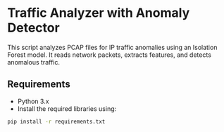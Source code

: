 # Traffic Analyzer with Anomaly Detector

This script analyzes PCAP files for IP traffic anomalies using an Isolation Forest model. It reads network packets, extracts features, and detects anomalous traffic.

## Requirements

- Python 3.x
- Install the required libraries using:

```bash
pip install -r requirements.txt
